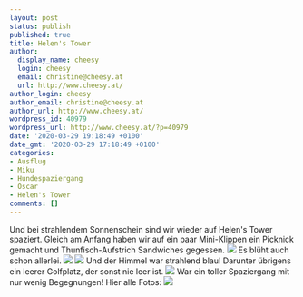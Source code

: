 ```yaml
---
layout: post
status: publish
published: true
title: Helen's Tower
author:
  display_name: cheesy
  login: cheesy
  email: christine@cheesy.at
  url: http://www.cheesy.at/
author_login: cheesy
author_email: christine@cheesy.at
author_url: http://www.cheesy.at/
wordpress_id: 40979
wordpress_url: http://www.cheesy.at/?p=40979
date: '2020-03-29 19:18:49 +0100'
date_gmt: '2020-03-29 17:18:49 +0100'
categories:
- Ausflug
- Miku
- Hundespaziergang
- Oscar
- Helen's Tower
comments: []
---
```

Und bei strahlendem Sonnenschein sind wir wieder auf Helen's Tower spaziert.
Gleich am Anfang haben wir auf ein paar Mini-Klippen ein Picknick gemacht und Thunfisch-Aufstrich Sandwiches gegessen.
![](http://www.cheesy.at/wp-content/uploads/HelensTower-005-1.jpg)
Es blüht auch schon allerlei.
![](http://www.cheesy.at/wp-content/uploads/HelensTower-008-1.jpg)
![](http://www.cheesy.at/wp-content/uploads/HelensTower-003-1.jpg)
Und der Himmel war strahlend blau! Darunter übrigens ein leerer Golfplatz, der sonst nie leer ist.
![](http://www.cheesy.at/wp-content/uploads/HelensTower-025.jpg)
War ein toller Spaziergang mit nur wenig Begegnungen!
Hier alle Fotos:
[![](http://www.cheesy.at/wp-content/uploads/HelensTower-014.jpg)](http://www.cheesy.at/fotos/ausfluege/2020-2/helens-tower/)
